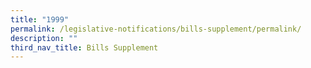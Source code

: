 ```yaml
---
title: "1999"
permalink: /legislative-notifications/bills-supplement/permalink/
description: ""
third_nav_title: Bills Supplement
---
```

